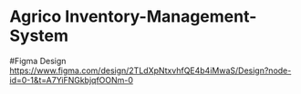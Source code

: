 # Agrico Inventory-Management-System

#Figma Design
https://www.figma.com/design/2TLdXpNtxvhfQE4b4iMwaS/Design?node-id=0-1&t=A7YiFNGkbjqfOONm-0
